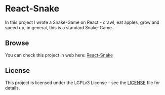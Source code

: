 # React-Snake
In this project I wrote a Snake-Game on React - crawl, eat apples, grow and speed up, in general, this is a standard Snake-Game.
## Browse
You can check this project in web here: [React-Snake](https://it-krivoshey.github.io/React-Snake)
## License
This project is licensed under the LGPLv3 License - see the [LICENSE](https://github.com/IT-Krivoshey/React-Sneak/blob/master/LICENSE) file for details.
